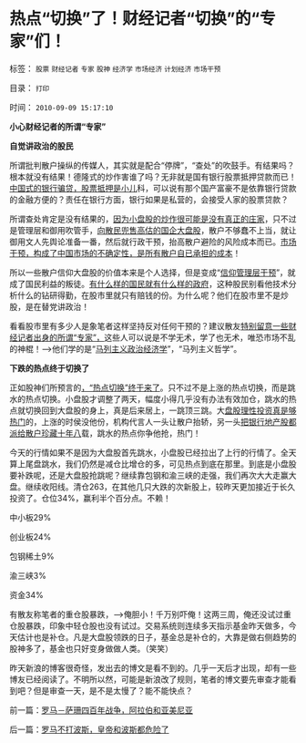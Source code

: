 # 热点“切换”了！财经记者“切换”的“专家”们！

标签： `股票` `财经记者` `专家` `股神` `经济学` `市场经济` `计划经济` `市场干预` 

目录： `打印`

时间： `2010-09-09 15:17:10`

**小心财经记者的所谓“专家”**

**自觉讲政治的股民**



所谓批判散户操纵的传媒人，其实就是配合“停牌”，“查处”的吹鼓手。有结果吗？根本就没有结果！德隆式的炒作害谁了吗？无非就是国有银行股票抵押贷款而已！[中国式的银行骗贷，股票抵押是小儿](../../../2007/8/31/中介和二手房是高房价操纵中的重要一环.md)科，可以说有那个国产富豪不是依靠银行贷款的金融方便的？责任在银行方面，银行如果是私营的，会接受人家的股票贷款？

所谓查处肯定是没有结果的，[因为小盘股的炒作很可能是没有真正的庄家](../../../2010/1/22/小盘股做庄暴升暴跌只是小说故事.md)，只不过是管理层和御用吹管手，[向散民兜售高估的国企大盘股](../../../2009/10/16/大盘股溢价和中国股市大起大落.md)，散户不够蠢不上当，就让御用文人先舆论准备一番，然后就行政干预，抬高散户避险的风险成本而已。[市场干预，构成了中国市场的不确定性，是所有散户自已承担的成本](../../../2009/4/4/“不确定性定律公式”广泛适用于社会经济政治生活.md)！

所以一些散户信仰大盘股的价值本来是个人选择，但是变成“[信仰管理层干预](../../../2008/6/16/欺凌客观经济规律总是适得其反.md)”，就成了国民利益的叛徒。[有什么样的国民就有什么样的政府](../../../2010/4/15/“反对派”不是“对抗派”.md)，这种股民别看他技术分析什么的钻研得勤，在股市里就只有赔钱的份。为什么呢？他们在股市里不是炒股，是在替党讲政治！

看看股市里有多少人是象笔者这样坚持反对任何干预的？建议散友[特别留意一些财经记者出身的所谓“专家”，](../../../2010/9/3/只有个人主义才是市场经济.md)这些人可以说是不学无术，学了也无术，唯恐市场不乱的神棍！——>他们学的是“[马列主义政治经济学](../../../2009/12/27/政治经济学是科学吗？计划经济的GDP是什么？.md)”，“马列主义哲学”。

**下跌的热点终于切换了**

正如股神们所预言的[，“热点切换”终于来了](../../../2010/9/8/为什么疯神们祈祷的暴跌和热点切换没有出现？.md)。只不过不是上涨的热点切换，而是跳水的热点切换。小盘股才调整了两天，幅度小得几乎没有办法有效加仓，跳水的热点就切换回到大盘股的身上，真是后来居上，一跳顶三跳。大[盘股理性投资真是够热门](../../../2008/4/9/机构投资蓝筹泡沫股，是讲政治.md)的，上涨的时侯没他份，机构代言人一头让散户抬轿，另一头[把银行地产股都派给散户珍藏十年八](../../../2008/4/8/战略性回避银行地产股.md)载，跳水的热点你争他抢，热门！

今天的行情如果不是因为大盘股首先跳水，小盘股已经拉出了上行的行情了。全天算上尾盘跳水，我们仍然是减仓比增仓的多，可见热点到底在那里。到底是小盘股要补跌呢，还是大盘股抢跳呢？继续靠包钢和渝三峡的走强，我们再次大大走赢大盘。继续收阳线。清仓263，在其他几只大跌的次新股上，较昨天更加接近于长久投资了。仓位34%，赢利半个百分点。不赖！

中小板29%

创业板24%

包钢稀土9%

渝三峡3%

资金34%

有散友称笔者的重仓股暴跌，——>俺胆小！千万别吓俺！这两三周，俺还没试过重仓股暴跌，印象中轻仓股也没有试过。交易系统则连续多天指示基金昨天做多，今天估计也是补仓。凡是大盘股领跌的日子，基金总是补仓的，大靠是做右侧趋势的股神多了，基金也只好变身做做人类。（笑笑）

昨天新浪的博客很奇怪，发出去的博文是看不到的。几乎一天后才出现，却有一些博友已经阅读了。不明所以然，可能是新浪改了规则，笔者的博文要先审查才能看到吧？但是审查一天，是不是太慢了？能不能快点？



前一篇：[罗马－萨珊四百年战争，阿拉伯和亚美尼亚](../../../2010/9/8/罗马－萨珊四百年战争，阿拉伯和亚美尼亚.md)

后一篇：[罗马不打波斯，皇帝和波斯都危险了](../../../2010/9/9/罗马不打波斯，皇帝和波斯都危险了.md)